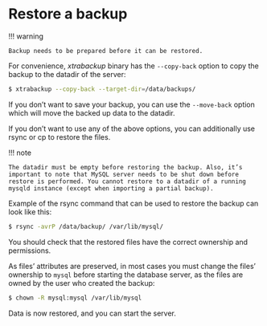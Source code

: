 # Restore a backup

!!! warning
   
    Backup needs to be prepared before it can be restored.

For convenience, *xtrabackup* binary has the `--copy-back` option to copy the backup to the datadir of the server:

```{.bash data-prompt="$"}
$ xtrabackup --copy-back --target-dir=/data/backups/
```

If you don’t want to save your backup, you can use the `--move-back` option which will move the backed up data to the datadir.

If you don’t want to use any of the above options, you can additionally use
rsync or cp to restore the files.

!!! note
   
    The datadir must be empty before restoring the backup. Also, it’s important to note that MySQL server needs to be shut down before restore is performed. You cannot restore to a datadir of a running mysqld instance (except when importing a partial backup).

Example of the rsync command that can be used to restore the backup
can look like this:

```{.bash data-prompt="$"}
$ rsync -avrP /data/backup/ /var/lib/mysql/
```

You should check that the restored files have the correct ownership and permissions.

As files’ attributes are preserved, in most cases you must change the files’ ownership to `mysql` before starting the database server, as the files are owned by the user who created the backup:

```{.bash data-prompt="$"}
$ chown -R mysql:mysql /var/lib/mysql
```

Data is now restored, and you can start the server.
